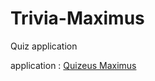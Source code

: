 # Trivia-Maximus
 Quiz application

 application : [Quizeus Maximus](https://trivia-maximus.vercel.app/)
